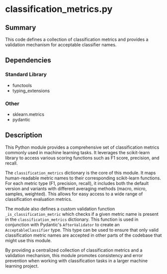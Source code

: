 # classification_metrics.py

## Summary
This code defines a collection of classification metrics and provides a validation mechanism for acceptable classifier names.

## Dependencies

### Standard Library
- functools
- typing_extensions

### Other
- sklearn.metrics
- pydantic

## Description

This Python module provides a comprehensive set of classification metrics commonly used in machine learning tasks. It leverages the scikit-learn library to access various scoring functions such as F1 score, precision, and recall.

The `classification_metrics` dictionary is the core of this module. It maps human-readable metric names to their corresponding scikit-learn functions. For each metric type (F1, precision, recall), it includes both the default version and variants with different averaging methods (macro, micro, samples, weighted). This allows for easy access to a wide range of classification evaluation metrics.

The module also defines a custom validation function `_is_classification_metric` which checks if a given metric name is present in the `classification_metrics` dictionary. This function is used in conjunction with Pydantic's `AfterValidator` to create an `AcceptableClassifier` type. This type can be used to ensure that only valid classification metric names are accepted in other parts of the codebase that might use this module.

By providing a centralized collection of classification metrics and a validation mechanism, this module promotes consistency and error prevention when working with classification tasks in a larger machine learning project.


